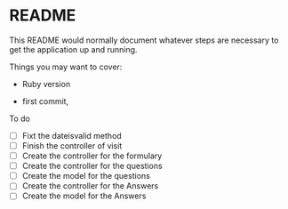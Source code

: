 # README

This README would normally document whatever steps are necessary to get the
application up and running.

Things you may want to cover:

* Ruby version

- first commit, 

To do
- [ ] Fixt the dateisvalid method
- [ ] Finish the controller of visit
- [ ] Create the controller for the formulary
- [ ] Create the controller for the questions
- [ ] Create the model for the questions
- [ ] Create the controller for the Answers
- [ ] Create the model for the Answers
